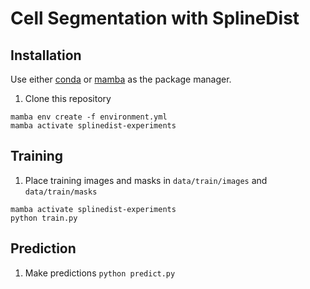 # Cell Segmentation with SplineDist

## Installation
Use either [conda](https://docs.conda.io/en/latest/miniconda.html) or [mamba](https://github.com/mamba-org/mamba) as the package manager.
1. Clone this repository
```
mamba env create -f environment.yml
mamba activate splinedist-experiments
```

## Training
1. Place training images and masks in `data/train/images` and `data/train/masks`
```
mamba activate splinedist-experiments
python train.py
```

## Prediction
1. Make predictions `python predict.py`